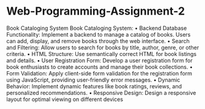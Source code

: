 # Web-Programming-Assignment-2
Book Cataloging System
Book Cataloging System:
• Backend Database Functionality: Implement a backend to manage a catalog
of books. Users can add, display, and remove books through the web
interface.
• Search and Filtering: Allow users to search for books by title, author, genre,
or other criteria.
• HTML Structure: Use semantically correct HTML for book listings and details.
• User Registration Form: Develop a user registration form for book enthusiasts
to create accounts and manage their book collections.
• Form Validation: Apply client-side form validation for the registration form
using JavaScript, providing user-friendly error messages.
• Dynamic Behavior: Implement dynamic features like book ratings, reviews,
and personalized recommendations.
• Responsive Design: Design a responsive layout for optimal viewing on
different devices
